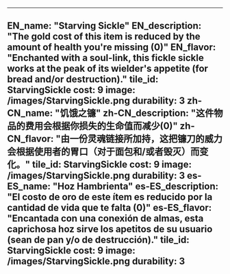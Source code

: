 ---

EN_name: "Starving Sickle"
EN_description: "The gold cost of this item is reduced by the amount of health you're missing (0)"
EN_flavor: "Enchanted with a soul-link, this fickle sickle works at the peak of its wielder's appetite (for bread and/or destruction)."
tile_id: StarvingSickle
cost: 9
image: /images/StarvingSickle.png
durability: 3
zh-CN_name: "饥饿之镰"
zh-CN_description: "这件物品的费用会根据你损失的生命值而减少(0)"
zh-CN_flavor: "由一份灵魂链接所加持，这把镰刀的威力会根据使用者的胃口（对于面包和/或者毁灭）而变化。"
tile_id: StarvingSickle
cost: 9
image: /images/StarvingSickle.png
durability: 3
es-ES_name: "Hoz Hambrienta"
es-ES_description: "El costo de oro de este ítem es reducido por la cantidad de vida que te falta (0)"
es-ES_flavor: "Encantada con una conexión de almas, esta caprichosa hoz sirve los apetitos de su usuario (sean de pan y/o de destrucción)."
tile_id: StarvingSickle
cost: 9
image: /images/StarvingSickle.png
durability: 3
---